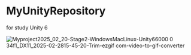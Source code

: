 # MyUnityRepository
 for study Unity 6

![Myproject2025_02_20-Stage2-WindowsMacLinux-Unity66000 0 34f1_DX11_2025-02-2815-45-20-Trim-ezgif com-video-to-gif-converter](https://github.com/user-attachments/assets/7c9b4c16-4123-466f-83e8-002535f5211e)
